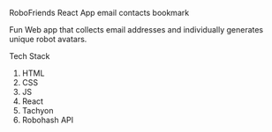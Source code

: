 RoboFriends
React App email contacts bookmark

Fun Web app that collects email addresses and individually generates unique robot avatars.

Tech Stack

1) HTML
2) CSS
3) JS
4) React
5) Tachyon
6) Robohash API
